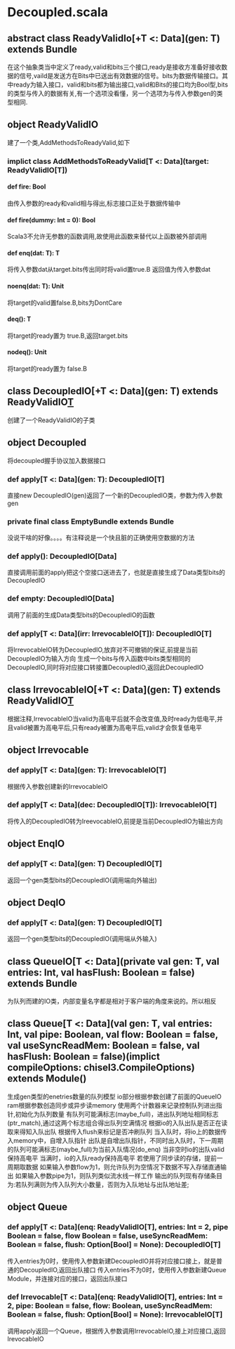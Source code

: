 # Decoupled.scala

## abstract class ReadyValidIo[+T <: Data](gen: T) extends Bundle

在这个抽象类当中定义了ready,valid和bits三个接口,ready是接收方准备好接收数据的信号,vaild是发送方在Bits中已送出有效数据的信号。bits为数据传输接口。其中ready为输入接口，valid和bits都为输出接口,valid和Bits的接口均为Bool型,bits的类型与传入的数据有关,有一个选项没看懂，另一个选项为与传入参数gen的类型相同.

## object ReadyValidIO

建了一个类,AddMethodsToReadyValid,如下

### implict class AddMethodsToReadyValid[T <: Data](target: ReadyValidIO[T])

#### def fire: Bool

由传入参数的ready和valid相与得出,标志接口正处于数据传输中

#### def fire(dummy: Int = 0): Bool

Scala3不允许无参数的函数调用,故使用此函数来替代以上函数被外部调用

#### def enq(dat: T): T

将传入参数dat从target.bits传出同时将valid置true.B 返回值为传入参数dat

#### noenq(dat: T): Unit

将target的valid置false.B,bits为DontCare

#### deq(): T

将target的ready置为 true.B,返回target.bits

#### nodeq(): Unit

将target的ready置为 false.B

## class DecoupledIO[+T <: Data](gen: T) extends ReadyValidIO[T](gen)

创建了一个ReadyValidIO的子类

## object Decoupled

将decoupled握手协议加入数据接口

### def apply[T <: Data](gen: T): DecoupledIO[T]

直接new DecoupledIO(gen)返回了一个新的DecoupledIO类，参数为传入参数gen

### private final class EmptyBundle extends Bundle

没说干啥的好像。。。。有注释说是一个快且脏的正确使用空数据的方法

### def apply(): DecoupledIO[Data]

直接调用前面的apply把这个空接口送进去了，也就是直接生成了Data类型bits的DecoupledIO

### def empty: DecoupledIO[Data]

调用了前面的生成Data类型bits的DecoupledIO的函数

### def apply[T <: Data](irr: IrrevocableIO[T]): DecoupledIO[T]

将IrrevocableIO转为DecoupledIO,放弃对不可撤销的保证,前提是当前DecoupledIO为输入方向
生成一个bits与传入函数中bits类型相同的DecoupledIO,同时将对应接口转接置DecoupledIO,返回此DecoupledIO

## class IrrevocableIO[+T <: Data](gen: T) extends ReadyValidIO[T](gen)

根据注释,IrrevocableIO当valid为高电平后就不会改变值,及时ready为低电平,并且valid被置为高电平后,只有ready被置为高电平后,valid才会恢复低电平

## object Irrevocable

### def apply[T <: Data](gen: T): IrrevocableIO[T]

根据传入参数创建新的IrrevocableIO

### def apply[T <: Data](dec: DecoupledIO[T]): IrrevocableIO[T]

将传入的DecoupledIO转为IreevocableIO,前提是当前DecoupledIO为输出方向

## object EnqIO

### def apply[T <: Data](gen: T) DecoupledIO[T]

返回一个gen类型bits的DecoupledIO(调用端向外输出)

## object DeqIO

### def apply[T <: Data](gen: T) DecoupledIO[T]

返回一个gen类型bits的DecoupledIO(调用端从外输入)

## class QueueIO[T <: Data](private val gen: T, val entries: Int, val hasFlush: Boolean = false) extends Bundle

为队列而建的IO类，内部变量名字都是相对于客户端的角度来说的。所以相反

## class Queue[T <: Data](val gen: T, val entries: Int, val pipe: Boolean, val flow: Boolean = false, val useSyncReadMem: Boolean = false, val hasFlush: Boolean = false)(implict compileOptions: chisel3.CompileOptions) extends Module()

生成gen类型的enetries数量的队列模型
io部分根据参数创建了前面的QueueIO
ram根据参数创造同步或异步读memory
使用两个计数器来记录控制队列进出指针,初始化为队列数量
有队列可能满标志(maybe\_full)，进出队列地址相同标志(ptr\_match),通过这两个标志组合得出队列空满情况
根据io的入队出队是否正在读取来得知入队出队
根据传入flush来标记是否冲刷队列
当入队时，将io上的数据传入memory中，自增入队指针
出队是自增出队指针，不同时出入队时，下一周期的队列可能满标志(maybe\_full)为当前入队情况(do\_enq)
当非空时io的出队valid保持高电平
当满时，io的入队ready保持高电平
若使用了同步读的存储，提前一周期取数据
如果输入参数flow为1，则允许队列为空情况下数据不写入存储直通输出
如果输入参数pipe为1，则队列类似流水线一样工作
输出的队列现有存储条目为:若队列满则为传入队列大小数量，否则为入队地址与出队地址差;

## object Queue

### def apply[T <: Data](enq: ReadyValidIO[T], entries: Int = 2, pipe Boolean = false, flow Boolean = false, useSyncReadMem: Boolean = false, flush: Option[Bool] = None): DecoupledIO[T]

传入entries为0时，使用传入参数新建DecoupledIO并将对应接口接上，就是普通的DecoupledIO,返回出队接口
传入entries不为0时，使用传入参数新建Queue Module，并连接对应的接口，返回出队接口

### def Irrevocable[T <: Data](enq: ReadyValidIO[T], entries: Int = 2, pipe: Boolean = false, flow: Boolean, useSyncReadMem: Boolean = false, flush: Option[Bool] = None): IrrevocableIO[T]

调用apply返回一个Queue，根据传入参数调用IrrevocableIO,接上对应接口,返回IrevocableIO



